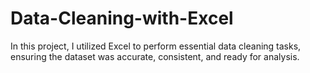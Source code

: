 # Data-Cleaning-with-Excel
In this project, I utilized Excel to perform essential data cleaning tasks, ensuring the dataset was accurate, consistent, and ready for analysis.
